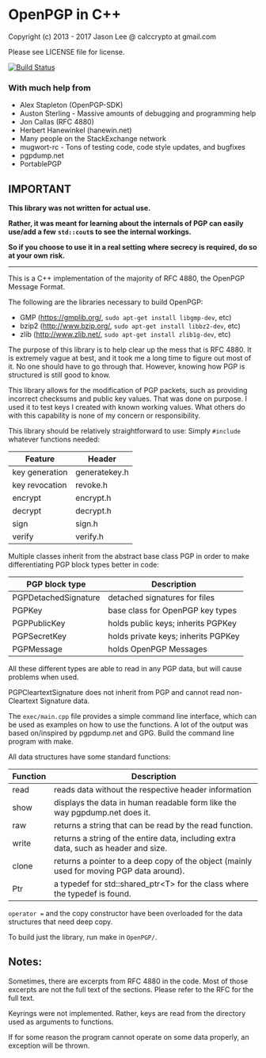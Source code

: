 # OpenPGP in C++

Copyright (c) 2013 - 2017 Jason Lee @ calccrypto at gmail.com

Please see LICENSE file for license.

[![Build Status](https://travis-ci.org/calccrypto/OpenPGP.svg?branch=master)](https://travis-ci.org/calccrypto/OpenPGP)

### With much help from

- Alex Stapleton (OpenPGP-SDK)
- Auston Sterling - Massive amounts of debugging and programming help
- Jon Callas (RFC 4880)
- Herbert Hanewinkel (hanewin.net)
- Many people on the StackExchange network
- mugwort-rc - Tons of testing code, code style updates, and bugfixes
- pgpdump.net
- PortablePGP

## IMPORTANT

**This library was not written for actual use.**

**Rather, it was meant for learning about the**
**internals of PGP can easily use/add a few**
**`std::cout`s to see the internal workings.**

**So if you choose to use it in a real setting**
**where secrecy is required, do so at your own**
**risk.**

--------------------------------------------------------------------------------

This is a C++ implementation of the majority of RFC 4880,
the OpenPGP Message Format.

The following are the libraries necessary to build OpenPGP:

- GMP (<https://gmplib.org/>, `sudo apt-get install libgmp-dev`, etc)
- bzip2 (<http://www.bzip.org/>, `sudo apt-get install libbz2-dev`, etc)
- zlib (<http://www.zlib.net/>, `sudo apt-get install zlib1g-dev`, etc)

The purpose of this library is to help clear up the mess that
is RFC 4880. It is extremely vague at best, and it took me
a long time to figure out most of it. No one should have to go
through that. However, knowing how PGP is structured is still
good to know.

This library allows for the modification of PGP packets, such
as providing incorrect checksums and public key values. That
was done on purpose. I used it to test keys I created with
known working values. What others do with this capability
is none of my concern or responsibility.

This library should be relatively straightforward to use:
Simply `#include` whatever functions needed:

 Feature        | Header
----------------|----------------
 key generation | generatekey.h
 key revocation | revoke.h
 encrypt        | encrypt.h
 decrypt        | decrypt.h
 sign           | sign.h
 verify         | verify.h

Multiple classes inherit from the abstract base class PGP in order
to make differentiating PGP block types better in code:

 PGP block type          | Description
-------------------------|-------------------------------------
 PGPDetachedSignature    | detached signatures for files
 PGPKey                  | base class for OpenPGP key types
 PGPPublicKey            | holds public keys; inherits PGPKey
 PGPSecretKey            | holds private keys; inherits PGPKey
 PGPMessage              | holds OpenPGP Messages

All these different types are able to read in any PGP data, but
will cause problems when used.

PGPCleartextSignature does not inherit from PGP and cannot
read non-Cleartext Signature data.

The `exec/main.cpp` file provides a simple command line interface,
which can be used as examples on how to use the functions. A lot
of the output was based on/inspired by pgpdump.net and GPG. Build
the command line program with make.

All data structures have some standard functions:

 Function | Description
----------|------------------------------------------
    read  | reads data without the respective header information
    show  | displays the data in human readable form like the way pgpdump.net does it.
    raw   | returns a string that can be read by the read function.
    write | returns a string of the entire data, including extra data, such as header and size.
    clone | returns a pointer to a deep copy of the object (mainly used for moving PGP data around).
    Ptr   | a typedef for std::shared_ptr&lt;T&gt; for the class where the typedef is found.

`operator =` and the copy constructor have been overloaded
for the data structures that need deep copy.

To build just the library, run make in `OpenPGP/`.

## Notes:

Sometimes, there are excerpts from RFC 4880 in the code.
Most of those excerpts are not the full text of the sections.
Please refer to the RFC for the full text.

Keyrings were not implemented. Rather, keys are read
from the directory used as arguments to functions.

If for some reason the program cannot operate on some data
properly, an exception will be thrown.
